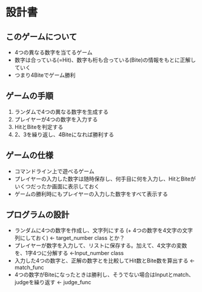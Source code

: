 # 設計書

## このゲームについて
- 4つの異なる数字を当てるゲーム
- 数字は合っている(=Hit)、数字も桁も合っている(Bite)の情報をもとに正解していく
- つまり4Biteでゲーム勝利

## ゲームの手順
1. ランダムで4つの異なる数字を生成する
2. プレイヤーが4つの数字を入力する
3. HitとBiteを判定する
4. 2、3を繰り返し、4Biteになれば勝利する

## ゲームの仕様
- コマンドライン上で遊べるゲーム
- プレイヤーの入力した数字は随時保存し、何手目に何を入力し、HitとBiteがいくつだったか画面に表示しておく
- ゲームの勝利時にもプレイヤーの入力した数字をすべて表示する

## プログラムの設計
- ランダムに4つの数字を作成し、文字列にする (+ 4つの数字を4文字の文字列にしておく) ← target_number class とか？
- プレイヤーが数字を入力して、リストに保存する。加えて、4文字の変数を、1字4つに分解する ←Input_number class
- 入力した4つの数字と、正解の数字とを比較してHit数とBite数を算出する ← match_func
- 4つの数字がBiteになったときは勝利し、そうでない場合はInputとmatch、judgeを繰り返す ← judge_func